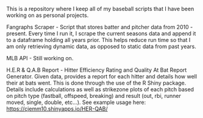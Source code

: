 This is a repository where I keep all of my baseball scripts that I have been working on as personal projects.

Fangraphs Scraper - Script that stores batter and pitcher data from 2010 -present. Every time I run it, I scrape the current seasons data and append it to a dataframe holding all years prior. This helps reduce run time so that I am only retrieving dynamic data, as opposed to static data from past years.

MLB API - Still working on.

H.E.R & Q.A.B Report - Hitter Efficiency Rating and Quality At Bat Report Generator. Given data, provides a report for each hitter and details how well their at bats went. This is done through the use of the R Shiny package. Details include calculations as well as strikezone plots of each pitch based on pitch type (fastball, offspeed, breaking) and result (out, rbi, runner moved, single, double, etc...). 
      See example usage here: https://cjemm10.shinyapps.io/HER-QAB/
